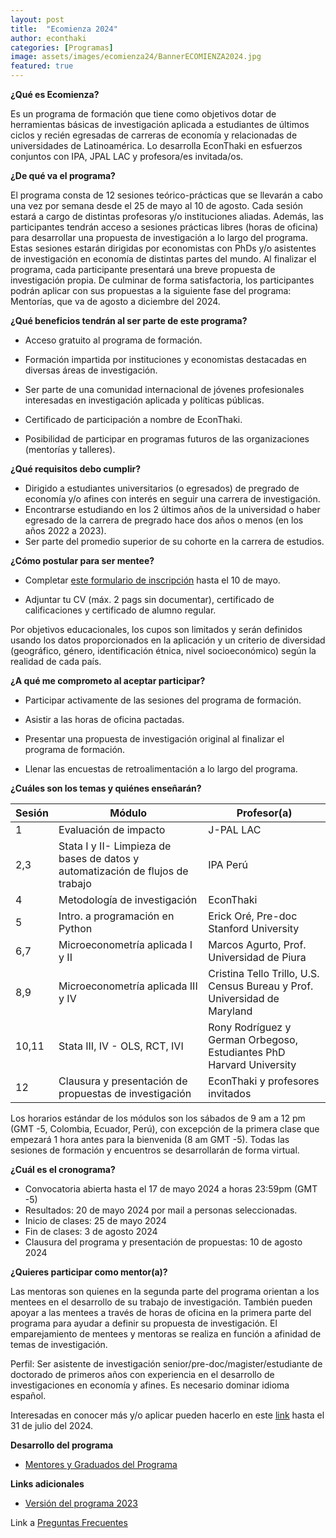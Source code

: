 ```yaml
---
layout: post
title:  "Ecomienza 2024"
author: econthaki
categories: [Programas]
image: assets/images/ecomienza24/BannerECOMIENZA2024.jpg
featured: true
---
```




**¿Qué es Ecomienza?**

Es un programa de formación que tiene como objetivos dotar de herramientas básicas de investigación aplicada a estudiantes de últimos ciclos y recién egresadas de carreras de economía y relacionadas de universidades de Latinoamérica. Lo desarrolla EconThaki en esfuerzos conjuntos con IPA, JPAL LAC y profesora/es invitada/os.


**¿De qué va el programa?**

El programa consta de 12 sesiones teórico-prácticas que se llevarán a cabo una vez por semana desde el 25 de mayo al 10 de agosto. Cada sesión estará a cargo de distintas profesoras y/o instituciones aliadas. Además, las participantes tendrán acceso a sesiones prácticas libres (horas de oficina) para desarrollar una propuesta de investigación a lo largo del programa. Estas sesiones estarán dirigidas por economistas con PhDs y/o asistentes de investigación en economía de distintas partes del mundo. Al finalizar el programa, cada participante presentará una breve propuesta de investigación propia. De culminar de forma satisfactoria, los participantes podrán aplicar con sus propuestas a la siguiente fase del programa: Mentorías, que va de agosto a diciembre del 2024.


**¿Qué beneficios tendrán al ser parte de este programa?**

- Acceso gratuito al programa de formación.

- Formación impartida por instituciones y economistas destacadas en diversas áreas de investigación.

- Ser parte de una comunidad internacional de jóvenes profesionales interesadas en investigación aplicada y políticas públicas.

- Certificado de participación a nombre de EconThaki.

- Posibilidad de participar en programas futuros de las organizaciones (mentorías y talleres).


**¿Qué requisitos debo cumplir?**

- Dirigido a estudiantes universitarios (o egresados) de pregrado de economía y/o afines con interés en seguir una carrera de investigación.
- Encontrarse estudiando en los 2 últimos años de la universidad o haber egresado de la carrera de pregrado hace dos años o menos (en los años 2022 a 2023).
- Ser parte del promedio superior de su cohorte en la carrera de estudios.
  

**¿Cómo postular para ser mentee?**

- Completar [este formulario de inscripción](https://harvard.az1.qualtrics.com/jfe/form/SV_3JJj2Vk2slHjc34) hasta el 10 de mayo.

- Adjuntar tu CV (máx. 2 pags sin documentar), certificado de calificaciones y certificado de alumno regular.


Por objetivos educacionales, los cupos son limitados y serán definidos usando los datos proporcionados en la aplicación y un criterio de diversidad (geográfico, género, identificación étnica, nivel socioeconómico) según la realidad de cada país.


**¿A qué me comprometo al aceptar participar?**

- Participar activamente de las sesiones del programa de formación.

- Asistir a las horas de oficina pactadas.

- Presentar una propuesta de investigación original al finalizar el programa de formación.

- Llenar las encuestas de retroalimentación a lo largo del programa.
 

**¿Cuáles son los temas y quiénes enseñarán?**


| Sesión | Módulo                                                                      	     | Profesor(a)                                                            |
|--------|-----------------------------------------------------------------------------------|------------------------------------------------------------------------|
| 1      | Evaluación de impacto                                                             | J-PAL LAC                                                              |   
| 2,3    | Stata I y II- Limpieza de bases de datos y automatización de flujos de trabajo    | IPA Perú                                                               |
| 4      | Metodología de investigación                                                      | EconThaki                                                              |
| 5      | Intro. a programación en Python                                                   | Erick Oré, Pre-doc Stanford University                                 |
| 6,7    | Microeconometría aplicada I y II                                                  | Marcos Agurto, Prof. Universidad de Piura                              |
| 8,9    | Microeconometría aplicada III y IV                                                | Cristina Tello Trillo, U.S. Census Bureau y Prof. Universidad de Maryland |                                                   
| 10,11  | Stata III, IV - OLS, RCT, IVI                                                     | Rony Rodríguez y German Orbegoso, Estudiantes PhD Harvard University   |
| 12     | Clausura y presentación de propuestas de investigación                            | EconThaki y profesores invitados                                       |



Los horarios estándar de los módulos son los sábados de 9 am a 12 pm (GMT -5, Colombia, Ecuador, Perú), con excepción de la primera clase que empezará 1 hora antes para la bienvenida (8 am GMT -5). Todas las sesiones de formación y encuentros se desarrollarán de forma virtual.


**¿Cuál es el cronograma?**

- Convocatoria abierta hasta el 17 de mayo 2024 a horas 23:59pm (GMT -5)
- Resultados: 20 de mayo 2024 por mail a personas seleccionadas.
- Inicio de clases: 25 de mayo 2024
- Fin de clases: 3 de agosto 2024
- Clausura del programa y presentación de propuestas: 10 de agosto 2024


**¿Quieres participar como mentor(a)?**

Las mentoras son quienes en la segunda parte del programa orientan a los mentees en el desarrollo de su trabajo de investigación. También pueden apoyar a las mentees a través de horas de oficina en la primera parte del programa para ayudar a definir su propuesta de investigación. El emparejamiento de mentees y mentoras se realiza en función a afinidad de temas de investigación.

Perfil: Ser asistente de investigación senior/pre-doc/magister/estudiante de doctorado de primeros años con experiencia en el desarrollo  de investigaciones en economía y afines. Es necesario dominar idioma español.

Interesadas en conocer más y/o aplicar pueden hacerlo en este [link](https://docs.google.com/forms/d/e/1FAIpQLScB85ciAXptGVcgmu8a0fWBxvSBjB9o1kphZfvuCcIBu7GIMA/viewform) hasta el 31 de julio del 2024.

**Desarrollo del programa**

- [Mentores y Graduados del Programa](https://econthaki.github.io/programas/2022/03/01/ecomienza-aliados.html)


**Links adicionales**

- [Versión del programa 2023](https://econthaki.github.io/programas/2023/01/12/ecomienza23.html)

Link a [Preguntas Frecuentes][pregfreq-link]

[pregfreq-link]:   https://econthaki.github.io/recursos/2021/01/06/pregfreq.html

